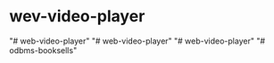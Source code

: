 # wev-video-player 
"# web-video-player" 
"# web-video-player" 
"# web-video-player" 
"# odbms-booksells" 
